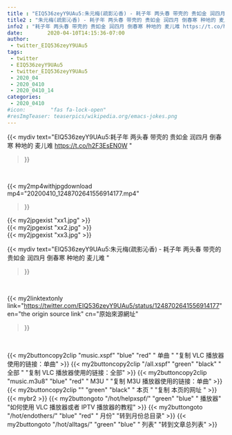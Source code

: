 ```yaml
---
title : "EIQ536zeyY9UAu5:朱元梅(疏影沁香) - 耗子年 两头春 带壳的 贵如金 润四月 倒春寒 种地的 麦儿难 "
title2 : "朱元梅(疏影沁香) - 耗子年 两头春 带壳的 贵如金 润四月 倒春寒 种地的 麦儿难 "
info2 : "耗子年 两头春 带壳的 贵如金 润四月 倒春寒 种地的 麦儿难 https://t.co/h2F3EsEN0W "
date:        2020-04-10T14:15:36-07:00
author:
 - twitter_EIQ536zeyY9UAu5
tags:
 - twitter
 - EIQ536zeyY9UAu5
 - twitter_EIQ536zeyY9UAu5
 - 2020_04
 - 2020_0410
 - 2020_0410_14
categories:
 - 2020_0410
#icon:        "fas fa-lock-open"
#resImgTeaser: teaserpics/wikipedia.org/emacs-jokes.png
---
```


{{< mydiv text="EIQ536zeyY9UAu5:耗子年 两头春 带壳的 贵如金 润四月 倒春寒 种地的 麦儿难 https://t.co/h2F3EsEN0W "
>}}
<br>


{{< my2mp4withjpgdownload mp4="20200410_1248702641556914177.mp4"
>}}

{{< my2jpgexist "xx1.jpg" >}}<br>
{{< my2jpgexist "xx2.jpg" >}}<br>
{{< my2jpgexist "xx3.jpg" >}}<br>



{{< mydiv text="EIQ536zeyY9UAu5:朱元梅(疏影沁香) - 耗子年 两头春 带壳的 贵如金 润四月 倒春寒 种地的 麦儿难 "
>}}
<br>

{{< my2linktextonly link="https://twitter.com/EIQ536zeyY9UAu5/status/1248702641556914177"
en="the origin source link" cn="原始來源網址"
>}}


<br>

{{< my2buttoncopy2clip "music.xspf"        "blue"   "red"    " 单曲 "  "复制 VLC 播放器使用的链接：单曲" >}} {{< my2buttoncopy2clip "/all.xspf"         "green"  "black"  " 全部 "  "复制 VLC 播放器使用的链接：全部" >}} {{< my2buttoncopy2clip "music.m3u8"        "blue"   "red"    " M3U  "    "复制 M3U 播放器使用的链接：单曲" >}} {{< my2buttoncopy2clip ""                  "green"  "black"  " 本页 "    "复制 本页的网址 " >}} {{< mybr2 >}} {{< my2buttongoto      "/hot/helpxspf/"    "green"  "blue"   " 播放器" "如何使用 VLC 播放器或者 IPTV 播放器的教程" >}} {{< my2buttongoto      "/hot/endothers/"   "blue"   "red"    " 月份"   "转到月份总目录" >}} {{< my2buttongoto      "/hot/alltags/"     "green"  "blue"   " 列表"   "转到文章总列表" >}} 
